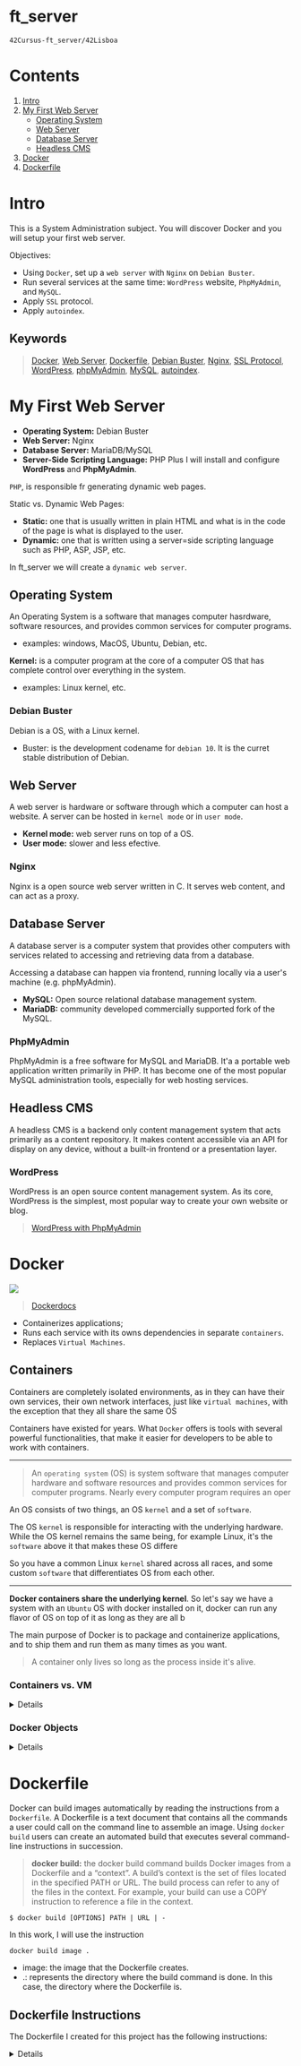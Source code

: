 # ft_server
	42Cursus-ft_server/42Lisboa

# Contents

 1. [Intro](https://github.com/mlanca-c/ft_server#intro)
 2. [My First Web Server](https://github.com/mlanca-c/ft_server#my-first-web-server)
 	* [Operating System](https://github.com/mlanca-c/ft_server#operating-system)
	* [Web Server](https://github.com/mlanca-c/ft_server#web-server)
	* [Database Server](https://github.com/mlanca-c/ft_server#database-server)
	* [Headless CMS](https://github.com/mlanca-c/ft_server#headless-cms)
 3. [Docker](https://github.com/mlanca-c/ft_server#docker)
 4. [Dockerfile](https://github.com/mlanca-c/ft_server#dockerfile)

# Intro

 This is a System Administration subject. You will discover Docker and you will setup your first web server.
 
 Objectives:
 * Using ```Docker```, set up a ```web server``` with ```Nginx``` on ```Debian Buster```.
 * Run several services at the same time: ```WordPress``` website, ```PhpMyAdmin```, and ```MySQL```.
 * Apply ```SSL``` protocol.
 * Apply ```autoindex```.

## Keywords

 > [Docker](https://docs.docker.com/get-started/overview/), [Web Server](https://developer.mozilla.org/en-US/docs/Learn/Common_questions/What_is_a_web_server), [Dockerfile](https://docs.docker.com/engine/reference/builder/), [Debian Buster](https://www.debian.org/doc/), [Nginx](https://nginx.org/en/docs/), [SSL Protocol](https://www.csoonline.com/article/3246212/what-is-ssl-tls-and-how-this-encryption-protocol-works.html), [WordPress](https://codex.wordpress.org/Main_Page), [phpMyAdmin](https://www.phpmyadmin.net/docs/), [MySQL](https://dev.mysql.com/doc/), [autoindex]().

# My First Web Server 

 * **Operating System:** Debian Buster
 * **Web Server:** Nginx
 * **Database Server:** MariaDB/MySQL
 * **Server-Side Scripting Language:** PHP
 Plus I will install and configure **WordPress** and **PhpMyAdmin**.

 ```PHP```, is responsible fr generating dynamic web pages.

 Static vs. Dynamic Web Pages:
 * **Static:** one that is usually written in plain HTML and what is in the code of the page is what is displayed to the user.
 * **Dynamic:** one that is written using a server=side scripting language such as PHP, ASP, JSP, etc.

 In ft_server we will create a ```dynamic web server```.

## Operating System

 An Operating System is a software that manages computer hasrdware,  software resources, and provides common services for computer programs.
 * examples: windows, MacOS, Ubuntu, Debian, etc.

 **Kernel:** is a computer program at the core of a computer OS that has complete control over everything in the system.
 * examples: Linux kernel, etc.

### Debian Buster

 Debian is a OS, with a Linux kernel.

 * Buster: is the development codename for ```debian 10```. It is the curret stable distribution of Debian.

## Web Server

 A web server is hardware or software through which a computer can host a website.
 A server can be hosted in ```kernel mode``` or in ```user mode```.
 * **Kernel mode:** web server runs on top of a OS.
 * **User mode:** slower and less efective.

### Nginx

 Nginx is a open source web server written in C. It serves web content, and can act as a proxy.

## Database Server

 A database server is a computer system that provides other computers with services related to accessing and retrieving data from a database.

 Accessing a database can happen via frontend, running locally via a user's machine (e.g. phpMyAdmin).
 * **MySQL:** Open source relational database management system.
 * **MariaDB:** community developed commercially supported fork of the MySQL.

### PhpMyAdmin

 PhpMyAdmin is a free software for MySQL and MariaDB. It'a a portable web application written primarily in PHP.
 It has become one of the most popular MySQL administration tools, especially for web hosting services.

## Headless CMS

 A headless CMS is a backend only content management system that acts primarily as a content repository.
 It makes content accessible via an API for display on any device, without a built-in frontend or a presentation layer.

### WordPress

 WordPress is an open source content management system. As its core, WordPress is the simplest, most popular way to create your own website or blog.

 > [WordPress with PhpMyAdmin](https://wordpress.org/support/article/creating-database-for-wordpress/#using-phpmyadminA)

# Docker

 ![](https://www.docker.com/sites/default/files/social/docker_facebook_share.png)

 > [Dockerdocs](https://docs.docker.com/get-started/overview/)

 * Containerizes applications;
 * Runs each service with its owns dependencies in separate ```containers```.
 * Replaces ```Virtual Machines```.

## Containers

 Containers are completely isolated environments, as in they can have their own services, their own network interfaces, just like ```virtual machines```, with the exception that they all share the same OS

 Containers have existed for years. What ```Docker``` offers is tools with several powerful functionalities, that make it easier for developers to be able to work with containers.

 -----------------------
 > An ```operating system``` (OS) is system software that manages computer hardware and software resources and provides common services for computer programs. Nearly every computer program requires an oper

 An OS consists of two things, an OS ```kernel``` and a set of ```software```.

 The OS ```kernel``` is responsible for interacting with the underlying hardware. While the OS kernel remains the same being, for example Linux, it's the ```software``` above it that makes these OS differe

 So you have a common Linux ```kernel``` shared across all races, and some custom ```software``` that differentiates OS from each other.

 -----------------------
 **Docker containers share the underlying kernel**. So let's say we have a system with an ```Ubuntu``` OS with docker installed on it, docker can run any flavor of OS on top of it as long as they are all b

 The main purpose of Docker is to package and containerize applications, and to ship them and run them as many times as you want.

 > A container only lives so long as the process inside it's alive.

### Containers vs. VM

 <details>

 |Virtual Machines  |Containers     |
 |:----------------:|:-------------:|
 |Designed by running software on top of physical servers to emulate a particular hardware system. A hypervisor, or a virtual machine monitor, is software, firmware, or hardware that creates and runs VMs.

 ![](https://s7280.pcdn.co/wp-content/uploads/2018/08/containers-vs-virtual-machines-1024x522.png)

 </details>

### Docker Objects

 <details>

 When you use Docker, you are creating and using images, containers, networks, volumes, plugins, and other objects. This section is a brief overview of some of those objects.
 |Objects       |Description|
 |:------------:|:---------:|
 |Images        |An image is a read-only template with instructions for creating a Docker container. You might create your own images or you might only use those created by others and published in a ```reg
 |Containers    |A container is a runnable instance of an ```image```. You can create, start, stop, move, or delete a container using the Docker API or CLI. You can connect a container to one or more netwo

 > An ```image``` is a package or a template. It s used to create one or more ```containers```, **containers are running instances of images** that are isolates and have theis own environments and set of p

 </details>

# Dockerfile

 Docker can build images automatically by reading the instructions from a ```Dockerfile```. 
 A Dockerfile is a text document that contains all the commands a user could call on the command line to assemble an image. 
 Using ```docker build``` users can create an automated build that executes several command-line instructions in succession.

 > **docker build:** the docker build command builds Docker images from a Dockerfile and a “context”. A build’s context is the set of files located in the specified PATH or URL. The build process can refer to any of the files in the context. For example, your build can use a COPY instruction to reference a file in the context.

 ```Shell
 $ docker build [OPTIONS] PATH | URL | -
 ```

 In this work, I will use the instruction
 ```Shell
 docker build image .
 ```

 * image: the image that the Dockerfile creates.
 * .: represents the directory where the build command is done. In this case, the directory where the Dockerfile is.

## Dockerfile Instructions

 The Dockerfile I created for this project has the following instructions:

<details>

### FROM

 ```Dockerfile
 FROM <image>[:<tag>]
 ```

 The ```FROM``` instruction initializes a new build stage and sets the ```Base Image``` for subsequent instructions. 

### RUN

 ```Dockerfile
 RUN <command> 
 ```

 The ```RUN``` instruction will execute any commands in a new layer on top of the current image and commit the results. The resulting committed image will be used for the next step in the Dockerfile.

### COPY
 
 ```Dockerfile
 COPY [--chown=<user>:<group>] <src>... <dest>
 ```

 The ```COPY``` instruction copies new files or directories from <src> and adds them to the filesystem of the container at the path <dest>.

### EXPOSE

 ```Dockerfile
 EXPOSE <port> [<port>/<protocol>...]
 ```

 The ```EXPOSE``` instruction informs Docker that the container listens on the specified network ports at runtime.
 You can specify whether the port listens on TCP or UDP, and the default is TCP if the protocol is not specified.

### CMD

 ```Dockerfile
 CMD <command>
 ```

There can only be one ```CMD``` instruction in a Dockerfile. 
If you list more than one CMD then only the last CMD will take effect.
The main purpose of a CMD is to provide defaults for an executing container.
These defaults can include an executable, or they can omit the executable, in which case you must specify an ENTRYPOINT instruction as well.

</details>

